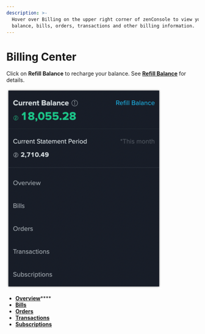 ```yaml
---
description: >-
  Hover over Billing on the upper right corner of zenConsole to view your
  balance, bills, orders, transactions and other billing information.
---
```


# Billing Center

Click on **Refill Balance** to recharge your balance. See [**Refill Balance**](refill-balance.md) for details.

<img src="../../.gitbook/assets/image (32).png" alt="" data-size="original">

* [**Overview**](overview.md)****
* ****[**Bills**](monthly-billing.md)****
* ****[**Orders**](order.md)****
* ****[**Transactions**](transactions.md)****
* ****[**Subscriptions**](subscriptions.md)****


